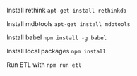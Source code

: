 Install rethink `apt-get install rethinkdb`

Install mdbtools `apt-get install mdbtools`

Install babel `npm install -g babel`

Install local packages `npm install`

Run ETL with `npm run etl`
